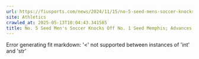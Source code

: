 ```yaml
---
url: https://fiusports.com/news/2024/11/15/no-5-seed-mens-soccer-knocks-off-no-1-seed-memphis-advances-to-aac-championship-match-sunday.aspx
site: Athletics
crawled_at: 2025-05-13T10:04:43.341585
title: No. 5 Seed Men's Soccer Knocks Off No. 1 Seed Memphis; Advances to AAC Championship Match Sunday - FIU Athletics
---
```


Error generating fit markdown: '<' not supported between instances of 'int' and 'str'